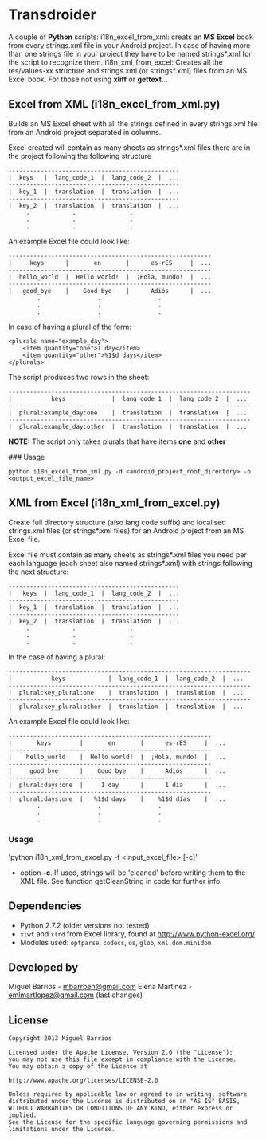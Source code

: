 # Transdroider

A couple of **Python** scripts: 
i18n_excel_from_xml: creats an **MS Excel** book from every strings.xml file in your Android project. In case of having more than one strings file in your project they have to be named strings\*.xml for the script to recognize them. 
i18n_xml_from_excel: Creates all the res/values-xx structure and strings.xml (or strings\*.xml) files from an MS Excel book. For those not using **xliff** or **gettext**...

## Excel from XML (i18n_excel_from_xml.py)

Builds an MS Excel sheet with all the strings defined in every strings.xml file from an Android project separated in columns.

Excel created will contain as many sheets as strings\*.xml files there are in the project following the following structure

```text
------------------------------------------------
|  keys   |  lang_code_1  |  lang_code_2  |  ...
------------------------------------------------
|  key_1  |  translation  |  translation  |  ...
------------------------------------------------
|  key_2  |  translation  |  translation  |  ...
     .            .               .
     .            .               .
     .            .               .
```
An example Excel file could look like:

```text
---------------------------------------------------------
|     keys      |       en       |      es-rES     |  ...
---------------------------------------------------------
|  hello_world  |  Hello world!  |  ¡Hola, mundo!  |  ...
---------------------------------------------------------
|   good_bye    |    Good bye    |      Adiós      |  ...
        .                .                .
        .                .                .
        .                .                .
```

In case of having a plural of the form:

```text
<plurals name="example_day">
	<item quantity="one">1 day</item>
	<item quantity="other">%1$d days</item>
</plurals>
```
The script produces two rows in the sheet:

```text
--------------------------------------------------------------------
|         	keys			 |  lang_code_1  |  lang_code_2  |  ...
--------------------------------------------------------------------
|  plural:example_day:one    |  translation  |  translation  |  ...
--------------------------------------------------------------------
|  plural:example_day:other  |  translation  |  translation  |  ...
```
**NOTE:** The script only takes plurals that have items **one** and **other** 

### Usage

`python i18n_excel_from_xml.py -d <android_project_root_directory> -o <output_excel_file_name>`

## XML from Excel (i18n_xml_from_excel.py)

Create full directory structure (also lang code suffix) and localised strings.xml files (or strings*.xml files) for an Android project from an MS Excel file.

Excel file must contain as many sheets as strings\*.xml files you need per each language (each sheet also named strings\*.xml) with strings following the next structure:

```text
------------------------------------------------
|   keys  |  lang_code_1  |  lang_code_2  |  ...
------------------------------------------------
|  key_1  |  translation  |  translation  |  ...
------------------------------------------------
|  key_2  |  translation  |  translation  |  ...
     .            .               .
     .            .               .
     .            .               .
```	 
In the case of having a plural:

```text
--------------------------------------------------------------------
|         	keys			|  lang_code_1  |  lang_code_2  |  ...
--------------------------------------------------------------------
|  plural:key_plural:one    |  translation  |  translation  |  ...
--------------------------------------------------------------------
|  plural:key_plural:other  |  translation  |  translation  |  ...
```
	 
An example Excel file could look like:
```text
---------------------------------------------------------
|       keys       	|       en       |      es-rES     |  ...
---------------------------------------------------------
|    hello_world  	|  Hello world!  |  ¡Hola, mundo!  |  ...
---------------------------------------------------------
|     good_bye    	|    Good bye    |      Adiós      |  ...
---------------------------------------------------------
|  plural:days:one  |     1 day  	 |  	1 día	   |  ...
---------------------------------------------------------
|  plural:days:one  |   %1$d days    |    %1$d días    |  ...
        .                .                .
        .                .                .
        .                .                .
```
		
### Usage

'python i18n_xml_from_excel.py -f <input_excel_file> [-c]'

- option **-c**. If used, strings will be 'cleaned' before writing them to the XML file. See function getCleanString in code for further info.

## Dependencies

* Python 2.7.2 (older versions not tested)
* `xlwt` and `xlrd` from Excel library, found at http://www.python-excel.org/
* Modules used: `optparse`, `codecs`, `os`, `glob`, `xml.dom.minidom`

## Developed by

Miguel Barrios - mbarrben@gmail.com
Elena Martínez - emlmartlopez@gmail.com (last changes)

## License

```text
Copyright 2013 Miguel Barrios

Licensed under the Apache License, Version 2.0 (the "License");
you may not use this file except in compliance with the License.
You may obtain a copy of the License at

http://www.apache.org/licenses/LICENSE-2.0

Unless required by applicable law or agreed to in writing, software
distributed under the License is distributed on an "AS IS" BASIS,
WITHOUT WARRANTIES OR CONDITIONS OF ANY KIND, either express or implied.
See the License for the specific language governing permissions and
limitations under the License.
```
